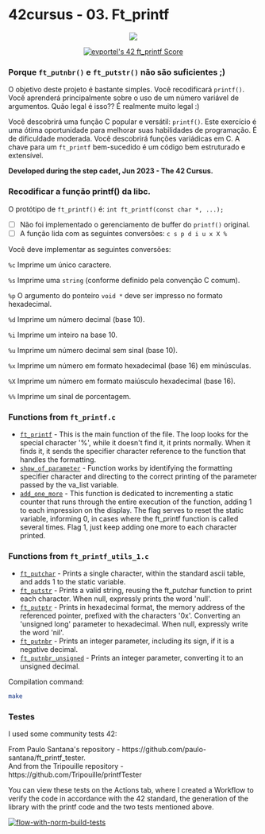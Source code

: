 # 42cursus - 03. Ft_printf
<p align="center">
	<a href="#"><img src="https://game.42sp.org.br/static/assets/achievements/ft_printfn.png"/></a>
</p>
<p align="center">
	<a href="https://github.com/JaeSeoKim/badge42"><img src="https://badge42.vercel.app/api/v2/clgz3vp5u001608l5gzuhclek/project/3131263" alt="evportel's 42 ft_printf Score" /></a>
</p>

### Porque `ft_putnbr()` e `ft_putstr()` não são suficientes ;)

O objetivo deste projeto é bastante simples. Você recodificará `printf()`. Você aprenderá principalmente sobre o uso de um número variável de argumentos. Quão legal é isso?? É realmente muito legal :)

Você descobrirá uma função C popular e versátil: `printf()`. Este exercício é uma ótima oportunidade para melhorar suas habilidades de programação. É de dificuldade moderada.
Você descobrirá funções variádicas em C.
A chave para um `ft_printf` bem-sucedido é um código bem estruturado e extensível.

<strong>Developed during the step cadet, Jun 2023 - The 42 Cursus.</strong><br>

<p>
	<h3>Recodificar a função printf() da libc. </h3>
</p>

O protótipo de `ft_printf()` é: `int ft_printf(const char *, ...);`
- [ ]  Não foi implementado o gerenciamento de buffer do `printf()` original.
- [ ]  A função lida com as seguintes conversões: `c s p d i u x X %`

Você deve implementar as seguintes conversões:

`%c` Imprime um único caractere.

`%s` Imprime uma `string` (conforme definido pela convenção C comum).

`%p` O argumento do ponteiro `void *` deve ser impresso no formato hexadecimal.

`%d` Imprime um número decimal (base 10).

`%i` Imprime um inteiro na base 10.

`%u` Imprime um número decimal sem sinal (base 10).

`%x` Imprime um número em formato hexadecimal (base 16) em minúsculas.

`%X` Imprime um número em formato maiúsculo hexadecimal (base 16).

`%%` Imprime um sinal de porcentagem.

### Functions from `ft_printf.c`

- [`ft_printf`](/ft_printf.c)	- This is the main function of the file. The loop looks for the special character '%', while it doesn't find it, it prints normally. When it finds it, it sends the specifier character reference to the function that handles the formatting.
- [`show_of_parameter`](/ft_printf.c)	- Function works by identifying the formatting specifier character and directing to the correct printing of the parameter passed by the va_list variable.
- [`add_one_more`](/ft_printf.c)	- This function is dedicated to incrementing a static counter that runs through the entire execution of the function, adding 1 to each impression on the display. The flag serves to reset the static variable, informing 0, in cases where the ft_printf function is called several times. Flag 1, just keep adding one more to each character printed.

### Functions from `ft_printf_utils_1.c`
- [`ft_putchar`](/ft_printf_utils_1.c)	- Prints a single character, within the standard ascii table, and adds 1 to the static variable.
- [`ft_putstr`](/ft_printf_utils_1.c)	- Prints a valid string, reusing the ft_putchar function to print each character. When null, expressly prints the word 'null'.
- [`ft_putptr`](/ft_printf_utils_1.c)	- Prints in hexadecimal format, the memory address of the referenced pointer, prefixed with the characters '0x'. Converting an 'unsigned long' parameter to hexadecimal. When null, expressly write the word 'nil'.
- [`ft_putnbr`](/ft_printf_utils_1.c)	- Prints an integer parameter, including its sign, if it is a negative decimal.
- [`ft_putnbr_unsigned`](/ft_printf_utils_1.c)	- Prints an integer parameter, converting it to an unsigned decimal.
 

Compilation command:
``` sh
make
```

### Testes
<p>I used some community tests 42:<p/>
<p>From Paulo Santana's repository - https://github.com/paulo-santana/ft_printf_tester.<br/> And from the Tripouille repository - https://github.com/Tripouille/printfTester</p>
<p>
	You can view these tests on the Actions tab, where I created a Workflow to verify the code in accordance with the 42 standard, the generation of the library with the printf code and the two tests mentioned above.
<p/>

[![flow-with-norm-build-tests](https://github.com/evertonportela/42cursus-03-FT-Printf/actions/workflows/flow-with-norm-build-tests.yml/badge.svg)](https://github.com/evertonportela/42cursus-03-FT-Printf/actions/workflows/flow-with-norm-build-tests.yml)